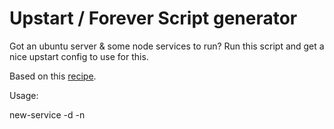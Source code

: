 # Upstart / Forever Script generator

Got an ubuntu server & some node services to run? Run this script and get a nice upstart config to use for this.

Based on this [recipe](http://www.exratione.com/2013/02/nodejs-and-forever-as-a-service-simple-upstart-and-init-scripts-for-ubuntu/).

Usage:

new-service -d <appdir> -n <name>
